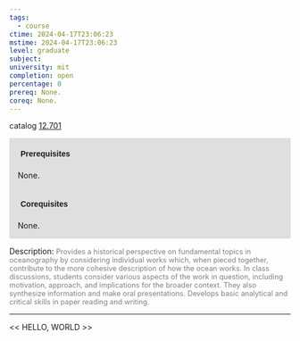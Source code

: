 ```yaml
---
tags:
  - course
ctime: 2024-04-17T23:06:23
mstime: 2024-04-17T23:06:23
level: graduate
subject: 
university: mit
completion: open
percentage: 0
prereq: None.
coreq: None.
---
```


catalog [12.701](http://student.mit.edu/catalog/m12c.html#12.701)

<span style="display: block; padding: 15px; background-color: rgb(100, 100, 100, 0.2);"><font id="m_prereq819_0" style="display: block; font-family: Arial, sans-serif; font-weight: bold; padding: 5px">Prerequisites</font><br><span id="prereq819_0">None.</span></span>
<span style="display: block; padding: 15px; background-color: rgb(100, 100, 100, 0.2);"><font id="m_coreq819_0" style="display: block; font-family: Arial, sans-serif; font-weight: bold; padding: 5px">Corequisites</font><br><span id="coreq819_0">None.</span></span>

<font style="">Description:</font>
<font style="color: grey; font-size: 0.8rem;">Provides a historical perspective on fundamental topics in oceanography by considering individual works which, when pieced together, contribute to the more cohesive description of how the ocean works. In class discussions, students consider various aspects of the work in question, including motivation, approach, and implications for the broader context. They also synthesize information and make oral presentations. Develops basic analytical and critical skills in paper reading and writing.</font>



---

<< HELLO, WORLD >>

